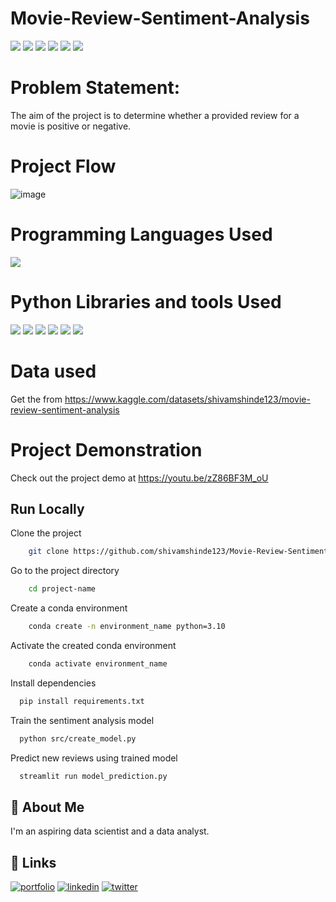 # Movie-Review-Sentiment-Analysis
![](https://img.shields.io/github/last-commit/shivamshinde123/Movie-Review-Sentiment-Analysis-approach-2)
![](https://img.shields.io/github/languages/count/shivamshinde123/Movie-Review-Sentiment-Analysis-approach-2)
![](https://img.shields.io/github/languages/top/shivamshinde123/Movie-Review-Sentiment-Analysis-approach-2)
![](https://img.shields.io/github/repo-size/shivamshinde123/Movie-Review-Sentiment-Analysis-approach-2)
![](https://img.shields.io/github/directory-file-count/shivamshinde123/Movie-Review-Sentiment-Analysis-approach-2)
![](https://img.shields.io/github/license/shivamshinde123/Movie-Review-Sentiment-Analysis-approach-2)

# Problem Statement:
The aim of the project is to determine whether a provided review for a movie is positive or negative.

# Project Flow

![image](https://user-images.githubusercontent.com/54674972/215792679-6bbd56c5-c534-4a34-85ad-11815c19c6a9.png)

# Programming Languages Used
<img src = "https://img.shields.io/badge/-Python-3776AB?style=flat&logo=Python&logoColor=white">


# Python Libraries and tools Used
<img src="http://img.shields.io/badge/-Git-F05032?style=flat&logo=git&logoColor=FFFFFF"> <img src = "https://img.shields.io/badge/-NumPy-013243?style=flat&logo=NumPy&logoColor=white"> <img src = "https://img.shields.io/badge/-Pandas-150458?style=flat&logo=pandas&logoColor=white"> <img src="http://img.shields.io/badge/-sklearn-F7931E?style=flat&logo=scikit-learn&logoColor=FFFFFF"> <img src = "https://img.shields.io/badge/-Tensorflow-FF6F00?style=flat&logo=Tensorflow&logoColor=white"> <img src = "https://img.shields.io/badge/-Streamlit-FF4B4B?style=flat&logo=Streamlit&logoColor=white">

# Data used

Get the from https://www.kaggle.com/datasets/shivamshinde123/movie-review-sentiment-analysis

# Project Demonstration

Check out the project demo at https://youtu.be/zZ86BF3M_oU

## Run Locally

Clone the project

```bash
    git clone https://github.com/shivamshinde123/Movie-Review-Sentiment-Analysis-approach-2.git
```

Go to the project directory

```bash
    cd project-name
```

Create a conda environment

```bash
    conda create -n environment_name python=3.10
```

Activate the created conda environment

```bash
    conda activate environment_name
```

Install dependencies

```bash
  pip install requirements.txt
```

Train the sentiment analysis model

```bash
  python src/create_model.py
```
Predict new reviews using trained model

```bash
  streamlit run model_prediction.py
```

## 🚀 About Me
I'm an aspiring data scientist and a data analyst.


## 🔗 Links
[![portfolio](https://img.shields.io/badge/my_portfolio-000?style=for-the-badge&logo=ko-fi&logoColor=white)](http://shivamdshinde.com/)
[![linkedin](https://img.shields.io/badge/linkedin-0A66C2?style=for-the-badge&logo=linkedin&logoColor=white)](https://www.linkedin.com/in/shivamds92722/)
[![twitter](https://img.shields.io/badge/twitter-1DA1F2?style=for-the-badge&logo=twitter&logoColor=white)](https://www.twitter.com/ShivamS64852411)
